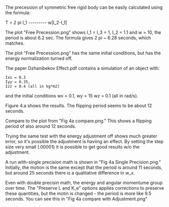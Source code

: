 The precession of symmetric free rigid body can be easily calculated using the formula:


 T = 2 pi I_1
    ---------
	w|I_2-I_1|

The plot "Free Precession.png" shows I_1 = I_3 = 1, I_2 = 1.1 and w = 10, the period
is about 6.2 sec.
The formula gives 2 pi ~ 6.28 seconds, which matches.

The plot "Free Precession.png" has the same initial conditions, but has the energy normalization turned off.

The paper Dzhanibekov Effect.pdf contains a simulation of an object with:

	Ixx = 0.3
	Iyy = 0.35,
	Izz = 0.4 (all in kg*m2)

and the initial conditions 
	wx = 0.1,
	wy = 15
	wz = 0.1 (all in rad/s).

Figure 4.a shows the results. The flipping period seems to be about 12 seconds.

Compare to the plot from "Fig 4a compare.png." This shows a flipping period of also around 12 seconds.

Trying the same test with the energy adjustment off shows much greater error, so it's possible the adjustment is haviing an effect.
By setting the step size very small (.00001) it is possible to get good results w/o the adjustment.

A run with-single precision math is shown in "Fig 4a Single Precision.png." Initially, the motion is the same except that the period 
is around 11 seconds, but around 25 seconds there is a qualitative difference in w_x.

Even with double precisin math, the energy and angular momentume group over time. The "Preserve L and K_e" options applies corrections
to preserve these quantities, but the motin is changed - the period is more like 9.5 seconds. 
You can see this in "Fig 4a compare with Adjustment.png"

